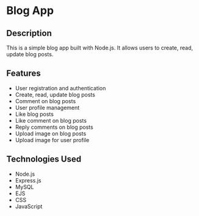 # Blog App

## Description
This is a simple blog app built with Node.js. It allows users to create, read, update blog posts.

## Features
- User registration and authentication
- Create, read, update blog posts
- Comment on blog posts
- User profile management
- Like blog posts
- Like comment on blog posts
- Reply comments on blog posts
- Upload image on blog posts
- Upload image for user profile

## Technologies Used
- Node.js
- Express.js
- MySQL 
- EJS 
- CSS
- JavaScript
